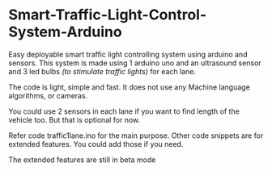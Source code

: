 # Smart-Traffic-Light-Control-System-Arduino
Easy deployable smart traffic light controlling system using arduino and sensors. 
This system is made using 1 arduino uno and an ultrasound sensor and 3 led bulbs <I> (to stimulate traffic lights) </I> for each lane. 

The code is light, simple and fast. It does not use any Machine language algorithms, or cameras.

You could use 2 sensors in each lane if you want to find length of the vehicle too. But that is optional for now.

Refer code traffic1lane.ino for the main purpose. Other code snippets are for extended features. You could add those if you need.

The extended features are still in beta mode
